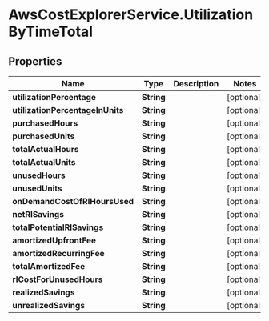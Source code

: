 # AwsCostExplorerService.UtilizationByTimeTotal

## Properties

Name | Type | Description | Notes
------------ | ------------- | ------------- | -------------
**utilizationPercentage** | **String** |  | [optional] 
**utilizationPercentageInUnits** | **String** |  | [optional] 
**purchasedHours** | **String** |  | [optional] 
**purchasedUnits** | **String** |  | [optional] 
**totalActualHours** | **String** |  | [optional] 
**totalActualUnits** | **String** |  | [optional] 
**unusedHours** | **String** |  | [optional] 
**unusedUnits** | **String** |  | [optional] 
**onDemandCostOfRIHoursUsed** | **String** |  | [optional] 
**netRISavings** | **String** |  | [optional] 
**totalPotentialRISavings** | **String** |  | [optional] 
**amortizedUpfrontFee** | **String** |  | [optional] 
**amortizedRecurringFee** | **String** |  | [optional] 
**totalAmortizedFee** | **String** |  | [optional] 
**rICostForUnusedHours** | **String** |  | [optional] 
**realizedSavings** | **String** |  | [optional] 
**unrealizedSavings** | **String** |  | [optional] 



